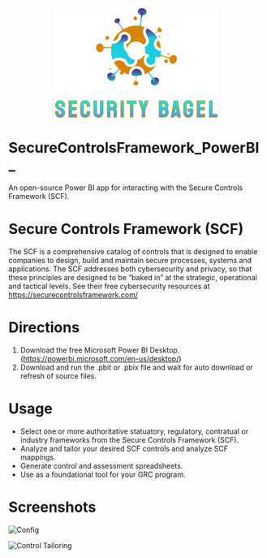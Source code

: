 <p align="center">
  <img src="https://github.com/SecurityBagel/SecurityBagel/blob/main/SecurityBagel.png"/>
</p>

# SecureControlsFramework_PowerBI_
An open-source Power BI app for interacting with the Secure Controls Framework (SCF). 

# Secure Controls Framework (SCF) 
The SCF is a comprehensive catalog of controls that is designed to enable companies to design, build and maintain secure processes, systems and applications. The SCF addresses both cybersecurity and privacy, so that these principles are designed to be “baked in” at the strategic, operational and tactical levels. See their free cybersecurity resources at https://securecontrolsframework.com/

# Directions
1. Download the free Microsoft Power BI Desktop.(https://powerbi.microsoft.com/en-us/desktop/)  
2. Download and run the .pbit or .pbix file and wait for auto download or refresh of source files.

# Usage
- Select one or more authoritative statuatory, regulatory, contratual or industry frameworks from the Secure Controls Framework (SCF). 
- Analyze and tailor your desired SCF controls and analyze SCF mappings.
- Generate control and assessment spreadsheets.
- Use as a foundational tool for your GRC program.
  
# Screenshots

![Config](https://github.com/SecurityBagel/SecureControlsFramework_PowerBI_/assets/138625733/645d641a-9f6b-4847-b4d1-fe76af43b000)

![Control Tailoring](https://github.com/SecurityBagel/SecureControlsFramework_PowerBI_/assets/138625733/6b068a2f-3e81-4961-98a0-b1dad3b5c09b)
